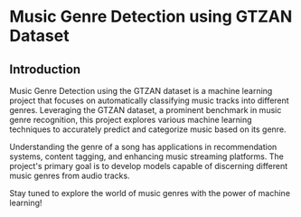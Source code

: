 # Music Genre Detection using GTZAN Dataset


## Introduction

Music Genre Detection using the GTZAN dataset is a machine learning project that focuses on automatically classifying music tracks into different genres. Leveraging the GTZAN dataset, a prominent benchmark in music genre recognition, this project explores various machine learning techniques to accurately predict and categorize music based on its genre.

Understanding the genre of a song has applications in recommendation systems, content tagging, and enhancing music streaming platforms. The project's primary goal is to develop models capable of discerning different music genres from audio tracks.

Stay tuned to explore the world of music genres with the power of machine learning!
